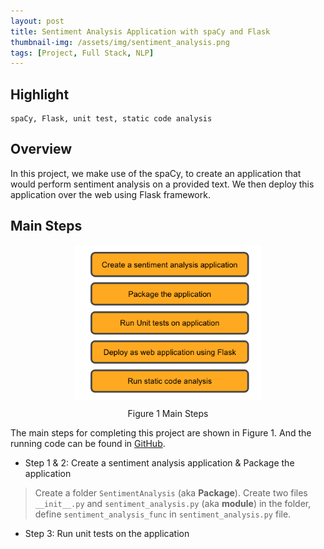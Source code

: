 ```yaml
---
layout: post
title: Sentiment Analysis Application with spaCy and Flask
thumbnail-img: /assets/img/sentiment_analysis.png
tags: [Project, Full Stack, NLP]
---
```

## Highlight
```
spaCy, Flask, unit test, static code analysis
```

## Overview

In this project, we make use of the spaCy, to create an application that would perform sentiment analysis on a provided text. We then deploy this application over the web using Flask framework.

## Main Steps

<div align = "center">
<img src="../assets/img/sentimentAnalysisWorkflow.png" width = "300" alt="saw" align=center />
<p class="text-center">Figure 1 Main Steps</p>
</div>

The main steps for completing this project are shown in Figure 1. And the running code can be found in [GitHub](https://github.com/chennnxu/Project_Sentiment-Analysis-Application-with-Flask.git).

* Step 1 & 2: Create a sentiment analysis application & Package the application
  
> Create a folder `SentimentAnalysis` (aka **Package**).
  Create two files `__init__.py` and `sentiment_analysis.py` (aka **module**) in the folder, define `sentiment_analysis_func` in `sentiment_analysis.py` file.

* Step 3: Run unit tests on the application

> 